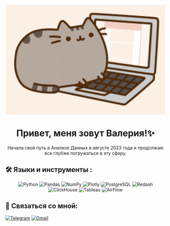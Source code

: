 <div align="center">
<img src="https://github.com/ValeriaGlushkova/ValeriaGlushkova/blob/main/giphy.gif" width='500'/>
</div>
<div align="center">

# Привет, меня зовут Валерия!✨ 
</div>
<div align="center">
Начала свой путь в Анализе Данных в августе 2023 года и продолжаю все глубже погружаться в эту сферу.
</div>

## 🛠️ Языки и инструменты :
<div align="center">

![Python](https://img.shields.io/badge/python-3670A0?style=for-the-badge&logo=python&logoColor=ffdd54)
![Pandas](https://img.shields.io/badge/pandas-%23150458.svg?style=for-the-badge&logo=pandas&logoColor=white)
![NumPy](https://img.shields.io/badge/numpy-0b0038?style=for-the-badge&logo=numpy&logoColor=4c74cc)
![Plotly](https://img.shields.io/badge/Plotly-%233F4F75.svg?style=for-the-badge&logo=plotly&logoColor=white)
![PostgreSQL](https://img.shields.io/badge/postgres-%23316192.svg?style=for-the-badge&logo=postgresql&logoColor=white)
![Redash](https://img.shields.io/badge/redash-white?logo=redash&logoColor=black&style=for-the-badge)
![ClickHouse](https://img.shields.io/badge/ClickHouse-FFCC01?logo=clickhouse&logoColor=000&style=for-the-badge)
![Tableau](https://img.shields.io/badge/Tableau-E97627?logo=tableau&logoColor=fff&style=for-the-badge)
![AirFlow](https://img.shields.io/badge/Apache%20Airflow-017CEE?logo=apacheairflow&logoColor=fff&style=for-the-badge)

</div>

## 👋 Связаться со мной: 
<a href="">[![Telegram](https://img.shields.io/badge/-Telegram-27A7E7?style=for-the-badge&logo=telegram)](https://t.me/Mindalliri)</a>
<a href="mailto:vglushkova4413@gmail.com">![Gmail](https://img.shields.io/badge/Gmail-D14836?style=for-the-badge&logo=gmail&logoColor=white)</a>
  
